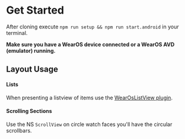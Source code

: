 # Get Started

After cloning execute `npm run setup && npm run start.android` in your terminal.

**Make sure you have a WearOS device connected or a WearOS AVD (emulator) running.**

## Layout Usage

#### Lists

When presenting a listview of items use the [WearOsListView plugin](https://github.com/bradmartin/nativescript-wear-os).

#### Scrolling Sections

Use the NS `ScrollView` on circle watch faces you'll have the circular scrollbars.
